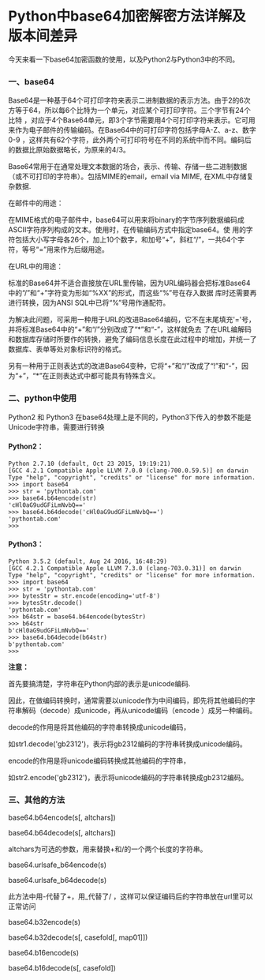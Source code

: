 # Python中base64加密解密方法详解及版本间差异

今天来看一下base64加密函数的使用，以及Python2与Python3中的不同。

### 一、base64

Base64是一种基于64个可打印字符来表示二进制数据的表示方法。由于2的6次方等于64，所以每6个比特为一个单元，对应某个可打印字符。三个字节有24个比特
，对应于4个Base64单元，即3个字节需要用4个可打印字符来表示。它可用来作为电子邮件的传输编码。在Base64中的可打印字符包括字母A-Z、a-z、数字
0-9 ，这样共有62个字符，此外两个可打印符号在不同的系统中而不同。编码后的数据比原始数据略长，为原来的4/3。

Base64常用于在通常处理文本数据的场合，表示、传输、存储一些二进制数据（或不可打印的字符串）。包括MIME的email，email via MIME,
在XML中存储复杂数据.

在邮件中的用途：

在MIME格式的电子邮件中，base64可以用来将binary的字节序列数据编码成ASCII字符序列构成的文本。使用时，在传输编码方式中指定base64。使
用的字符包括大小写字母各26个，加上10个数字，和加号“+”，斜杠“/”，一共64个字符，等号“=”用来作为后缀用途。

在URL中的用途：

标准的Base64并不适合直接放在URL里传输，因为URL编码器会把标准Base64中的“/”和“+”字符变为形如“%XX”的形式，而这些“%”号在存入数据
库时还需要再进行转换，因为ANSI SQL中已将“%”号用作通配符。

为解决此问题，可采用一种用于URL的改进Base64编码，它不在末尾填充'='号，并将标准Base64中的“+”和“/”分别改成了“*”和“-”，这样就免去
了在URL编解码和数据库存储时所要作的转换，避免了编码信息长度在此过程中的增加，并统一了数据库、表单等处对象标识符的格式。

另有一种用于正则表达式的改进Base64变种，它将“+”和“/”改成了“!”和“-”，因为“+”，“*”在正则表达式中都可能具有特殊含义。

### 二、python中使用

  

Python2 和 Python3 在base64处理上是不同的，Python3下传入的参数不能是Unicode字符串，需要进行转换

#### Python2：

    
    
    Python 2.7.10 (default, Oct 23 2015, 19:19:21) 
    [GCC 4.2.1 Compatible Apple LLVM 7.0.0 (clang-700.0.59.5)] on darwin
    Type "help", "copyright", "credits" or "license" for more information.
    >>> import base64
    >>> str = 'pythontab.com'
    >>> base64.b64encode(str)
    'cHl0aG9udGFiLmNvbQ=='
    >>> base64.b64decode('cHl0aG9udGFiLmNvbQ==')
    'pythontab.com'
    >>>

  

#### Python3：

    
    
    Python 3.5.2 (default, Aug 24 2016, 16:48:29) 
    [GCC 4.2.1 Compatible Apple LLVM 7.3.0 (clang-703.0.31)] on darwin
    Type "help", "copyright", "credits" or "license" for more information.
    >>> import base64
    >>> str = 'pythontab.com'
    >>> bytesStr = str.encode(encoding='utf-8')
    >>> bytesStr.decode()
    'pythontab.com'
    >>> b64str = base64.b64encode(bytesStr)
    >>> b64str
    b'cHl0aG9udGFiLmNvbQ=='
    >>> base64.b64decode(b64str)
    b'pythontab.com'
    >>>

  

**注意：**

首先要搞清楚，字符串在Python内部的表示是unicode编码.

因此，在做编码转换时，通常需要以unicode作为中间编码，即先将其他编码的字符串解码（decode）成unicode，再从unicode编码（encode
）成另一种编码。

decode的作用是将其他编码的字符串转换成unicode编码，

如str1.decode('gb2312')，表示将gb2312编码的字符串转换成unicode编码。

encode的作用是将unicode编码转换成其他编码的字符串，

如str2.encode('gb2312')，表示将unicode编码的字符串转换成gb2312编码。

  

### 三、其他的方法

base64.b64encode(s[, altchars])

base64.b64decode(s[, altchars])

altchars为可选的参数，用来替换+和/的一个两个长度的字符串。

base64.urlsafe_b64encode(s)

base64.urlsafe_b64decode(s)

此方法中用-代替了+，用_代替了/ ，这样可以保证编码后的字符串放在url里可以正常访问

base64.b32encode(s)

base64.b32decode(s[, casefold[, map01]])

base64.b16encode(s)

base64.b16decode(s[, casefold])

  

